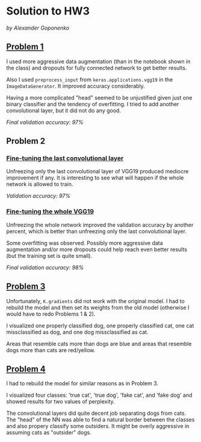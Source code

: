 # Solution to HW3

*by Alexander Goponenko*

## [Problem 1](HW3_Problem1.ipynb)

I used more aggressive data augmentation (than in the notebook shown in the class) and dropouts for fully connected network to get better results.

Also I used `preprocess_input` from `keras.applications.vgg19` in the `ImageDataGenerator`. It improved accuracy considerably.

Having a more complicated "head" seemed to be unjustified given just one binary classifier and the tendency of overfitting. I tried to add another convolutional layer, but it did not do any good.

*Final validation accuracy: 97%*

## Problem 2
### [Fine-tuning the last convolutional layer](HW3_Problem2.ipynb)

Unfreezing only the last convolutional layer of VGG19 produced mediocre improvement if any. It is interesting to see what will happen if the whole network is allowed to train.

*Validation accuracy: 97%*

### [Fine-tuning the whole VGG19](HW3_Problem2_fulltraining.ipynb)

Unfreezing the whole network improved the validation accuracy by another percent, which is better than unfreezing only the last convolutional layer.

Some overfitting was observed. Possibly more aggressive data augmentation and/or more dropouts could help reach even better results (but the training set is quite small).

*Final validation accuracy: 98%*

## [Problem 3](HW3_Problem3.ipynb)

Unfortunately, `K.gradients` did not work with the original model. I had to rebuild the model and then set its weights from the old model (otherwise I would have to redo Problems 1 & 2).

I visualized one properly classified dog, one properly classified cat, one cat missclassified as dog, and one dog missclassified as cat. 

Areas that resemble cats more than dogs are blue and areas that resemble dogs more than cats are red/yellow.

## [Problem 4](HW3_Problem4.ipynb)

I had to rebuild the model for similar reasons as in Problem 3. 

I visualized four classes: 'true cat', 'true dog', 'fake cat', and 'fake dog' and showed results for two values of perplexity. 

The convolutional layers did quite decent job separating dogs from cats. The "head" of the NN was able to find a natural border between the classes and also propery classify some outsiders. It might be overly aggressive in assuming cats as "outsider" dogs.
